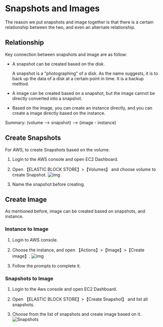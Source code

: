 # Snapshots and Images

The reason we put snapshots and image together is that there is a certain relationship between the two, and even an alternate relationship.

## Relationship

Key connection between snapshots and image are as follow:

* A snapshot can be created based on the disk.

  A snapshot is a "photographing" of a disk. As the name suggests, it is to back up the data of a disk at a certain point in time. It is a backup method.

* A image can be created based on a snapshot, but the image cannot be directly converted into a snapshot.

* Based on the image, you can create an instance directly, and you can create a image directly based on the instance.  

Summary: (volume --> snapshot) --> (image - instance)


## Create Snapshots

For AWS, to create Snapshots based on the volume.

1. Login to the AWS console and open EC2 Dashboard.  

2. Open 【ELASTIC BLOCK STORE】>【Volumes】 and choose volume to create Snapshot.
   ![img](https://libs.websoft9.com/Websoft9/DocsPicture/en/aws/aws-createsnapshot-websoft9.png)

3. Name the snapshot before creating.

## Create Image

As mentioned before, image can be created based on snapshots, and instance.

### Instance to Image

1. Login to AWS console.  

2. Choose the instance, and open 【Actions】>【Image】>【Create image】.
![img](https://libs.websoft9.com/Websoft9/DocsPicture/en/aws/aws-ec2toimage-websoft9.png)   

3. Follow the prompts to complete it.

### Snapshots to Image

1. Login to the Aws console and open EC2 Dashboard.  

2. Open 【ELASTIC BLOCK STORE】>【Create Snapshot】 and list all snapshots.
3. Choose from the list of snapshots and create image based on it.
   ![Snapshots](https://libs.websoft9.com/Websoft9/DocsPicture/en/aws/aws-snapshot-websoft9.png)